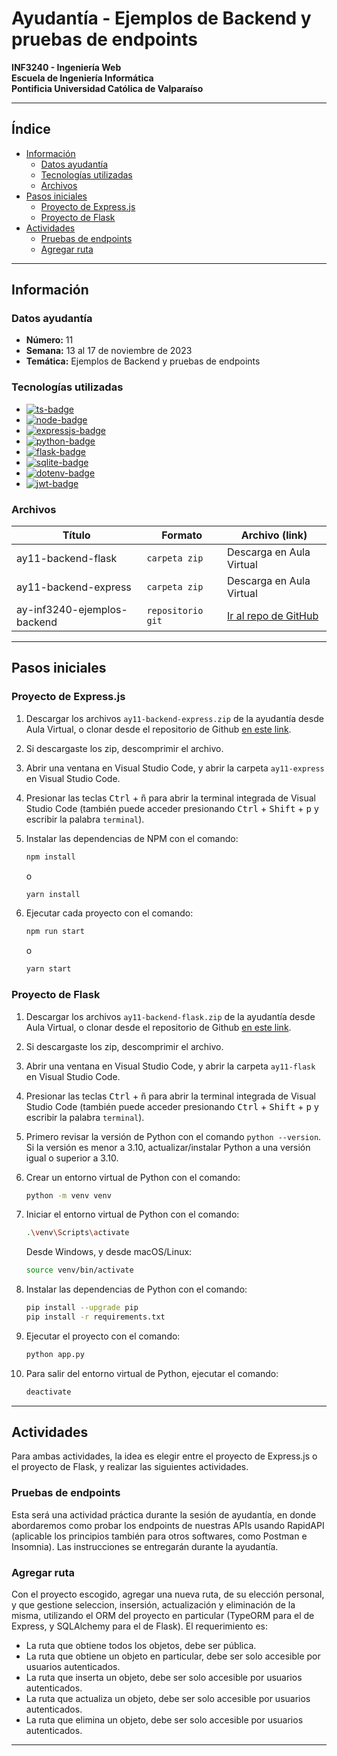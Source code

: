 # Ayudantía - Ejemplos de Backend y pruebas de endpoints

**INF3240 - Ingeniería Web**<br />
**Escuela de Ingeniería Informática**<br />
**Pontificia Universidad Católica de Valparaíso**

* * *

<!-- omit in toc -->
## Índice
<!--  -->
- [Información](#información)
  - [Datos ayudantía](#datos-ayudantía)
  - [Tecnologías utilizadas](#tecnologías-utilizadas)
  - [Archivos](#archivos)
- [Pasos iniciales](#pasos-iniciales)
  - [Proyecto de Express.js](#proyecto-de-expressjs)
  - [Proyecto de Flask](#proyecto-de-flask)
- [Actividades](#actividades)
  - [Pruebas de endpoints](#pruebas-de-endpoints)
  - [Agregar ruta](#agregar-ruta)

* * *

## Información

### Datos ayudantía

- **Número:** 11
- **Semana:** 13 al 17 de noviembre de 2023
- **Temática:** Ejemplos de Backend y pruebas de endpoints

### Tecnologías utilizadas

- [![ts-badge]][ts-web]
- [![node-badge]][node-web]
- [![expressjs-badge]][expressjs-web]
- [![python-badge]][python-web]
- [![flask-badge]][flask-web]
- [![sqlite-badge]][sqlite-web]
- [![dotenv-badge]][dotenv-web]
- [![jwt-badge]][jwt-web]

### Archivos

| Título                   | Formato           | Archivo (link)                          |
| ------------------------ | ----------------- | --------------------------------------- |
| ay11-backend-flask | `carpeta zip`     | Descarga en Aula Virtual                |
| ay11-backend-express      | `carpeta zip`     | Descarga en Aula Virtual                |
| ay-inf3240-ejemplos-backend       | `repositorio git` | [Ir al repo de GitHub][repo-github-web] |

* * *

## Pasos iniciales

### Proyecto de Express.js

1. Descargar los archivos `ay11-backend-express.zip` de la ayudantía desde Aula Virtual, o clonar desde el repositorio de Github [en este link][repo-github-web].
2. Si descargaste los zip, descomprimir el archivo.
3. Abrir una ventana en Visual Studio Code, y abrir la carpeta `ay11-express` en Visual Studio Code.
4. Presionar las teclas <kbd>Ctrl</kbd> + <kbd>ñ</kbd> para abrir la terminal integrada de Visual Studio Code (también puede acceder presionando <kbd>Ctrl</kbd> + <kbd>Shift</kbd> + <kbd>p</kbd> y escribir la palabra `terminal`).
5. Instalar las dependencias de NPM con el comando:

    ```bash
    npm install
    ```

    o

    ```bash
    yarn install
    ```

6. Ejecutar cada proyecto con el comando:

    ```bash
    npm run start
    ```

    o

    ```bash
    yarn start
    ```

### Proyecto de Flask

1. Descargar los archivos `ay11-backend-flask.zip` de la ayudantía desde Aula Virtual, o clonar desde el repositorio de Github [en este link][repo-github-web].
2. Si descargaste los zip, descomprimir el archivo.
3. Abrir una ventana en Visual Studio Code, y abrir la carpeta `ay11-flask` en Visual Studio Code.
4. Presionar las teclas <kbd>Ctrl</kbd> + <kbd>ñ</kbd> para abrir la terminal integrada de Visual Studio Code (también puede acceder presionando <kbd>Ctrl</kbd> + <kbd>Shift</kbd> + <kbd>p</kbd> y escribir la palabra `terminal`).
5. Primero revisar la versión de Python con el comando `python --version`. Si la versión es menor a 3.10, actualizar/instalar Python a una versión igual o superior a 3.10.
6. Crear un entorno virtual de Python con el comando:

    ```bash
    python -m venv venv
    ```

7. Iniciar el entorno virtual de Python con el comando:

    ```bash
    .\venv\Scripts\activate
    ```

    Desde Windows, y desde macOS/Linux:

    ```bash
    source venv/bin/activate
    ```

8. Instalar las dependencias de Python con el comando:

    ```bash
    pip install --upgrade pip
    pip install -r requirements.txt
    ```

9. Ejecutar el proyecto con el comando:

    ```bash
    python app.py
    ```

10. Para salir del entorno virtual de Python, ejecutar el comando:

    ```bash
    deactivate
    ```

* * *

## Actividades

Para ambas actividades, la idea es elegir entre el proyecto de Express.js o el proyecto de Flask, y realizar las siguientes actividades.

### Pruebas de endpoints

Esta será una actividad práctica durante la sesión de ayudantía, en donde abordaremos como probar los endpoints de nuestras APIs usando RapidAPI (aplicable los principios también para otros softwares, como Postman e Insomnia). Las instrucciones se entregarán durante la ayudantía.

### Agregar ruta

Con el proyecto escogido, agregar una nueva ruta, de su elección personal, y que gestione seleccion, insersión, actualización y eliminación de la misma, utilizando el ORM del proyecto en particular (TypeORM para el de Express, y SQLAlchemy para el de Flask). El requerimiento es:

- La ruta que obtiene todos los objetos, debe ser pública.
- La ruta que obtiene un objeto en particular, debe ser solo accesible por usuarios autenticados.
- La ruta que inserta un objeto, debe ser solo accesible por usuarios autenticados.
- La ruta que actualiza un objeto, debe ser solo accesible por usuarios autenticados.
- La ruta que elimina un objeto, debe ser solo accesible por usuarios autenticados.

* * *

[node-badge]: https://img.shields.io/badge/Node.js-339933?logo=node.js&logoColor=fff&style=flat
[node-web]: https://nodejs.org/es/
[python-badge]: https://img.shields.io/badge/Python-3776AB?logo=python&logoColor=fff&style=flat
[python-web]: https://www.python.org/
[flask-badge]: https://img.shields.io/badge/Flask-000000?logo=flask&logoColor=fff&style=flat
[flask-web]: https://flask.palletsprojects.com/en/2.0.x/
[ts-badge]: https://img.shields.io/badge/TypeScript-3178C6?logo=typescript&logoColor=fff&style=flat
[ts-web]: https://www.typescriptlang.org/
[expressjs-badge]: https://img.shields.io/badge/Express.js-000000?logo=express&logoColor=fff&style=flat
[expressjs-web]: https://expressjs.com/
[sqlite-badge]: https://img.shields.io/badge/SQLite-003B57?logo=sqlite&logoColor=fff&style=flat
[sqlite-web]: https://www.sqlite.org/index.html
[dotenv-badge]: https://img.shields.io/badge/dotenv-000000?logo=dotenv&logoColor=fff&style=flat
[dotenv-web]: https://www.npmjs.com/package/dotenv
[jwt-badge]: https://img.shields.io/badge/JSON%20Web%20Tokens-000?logo=jsonwebtokens&logoColor=fff&style=flat
[jwt-web]: https://jwt.io/
[repo-github-web]: https://github.com/sebaignacioo/ay-inf3240-ejemplos-backend
